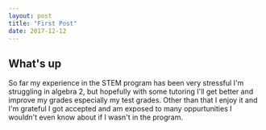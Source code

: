 ```yaml
---
layout: post
title: "First Post"
date: 2017-12-12
--- 
```

## What's up
So far my experience in the STEM program has been very stressful I'm struggling in algebra 2, but hopefully with some tutoring I'll get better and improve my grades especially my test grades.
Other than that I enjoy it and I'm grateful I got accepted and am exposed to many oppurtunities I wouldn't even know about if I wasn't in the program.
